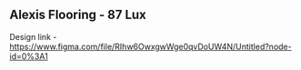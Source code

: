 ## Alexis Flooring - 87 Lux

Design link - https://www.figma.com/file/RIhw6OwxgwWge0qvDoUW4N/Untitled?node-id=0%3A1 